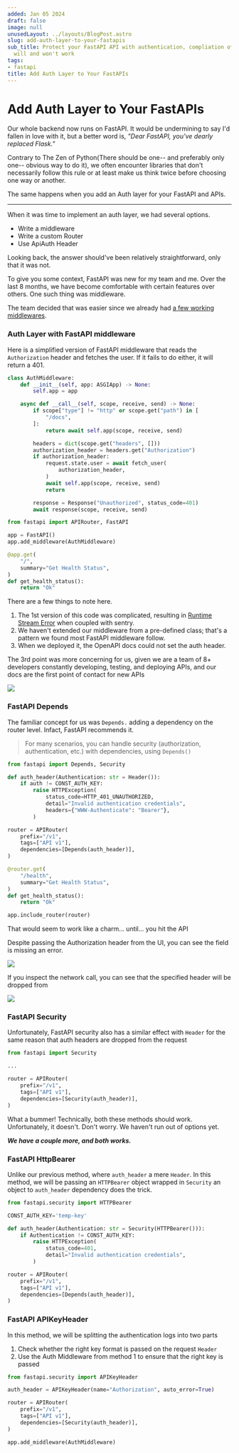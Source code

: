 ```yaml
---
added: Jan 05 2024
draft: false
image: null
unusedLayout: ../layouts/BlogPost.astro
slug: add-auth-layer-to-your-fastapis
sub_title: Protect your FastAPI API with authentication, compliation of methods that
  will and won't work
tags:
- fastapi
title: Add Auth Layer to Your FastAPIs
---
```


# Add Auth Layer to Your FastAPIs

Our whole backend now runs on FastAPI. It would be undermining to say I'd fallen in love with it, but a better word is, _"Dear FastAPI, you've dearly replaced Flask."_

Contrary to The Zen of Python(There should be one-- and preferably only one-- obvious way to do it), we often encounter libraries that don't necessarily follow this rule or at least make us think twice before choosing one way or another.

The same happens when you add an Auth layer for your FastAPI and APIs.

***

When it was time to implement an auth layer, we had several options.

* Write a middleware
* Write a custom Router
* Use ApiAuth Header

Looking back, the answer should've been relatively straightforward, only that it was not.

To give you some context, FastAPI was new for my team and me. Over the last 8 months, we have become comfortable with certain features over others. One such thing was middleware.

The team decided that was easier since we already had [a few working middlewares](https://www.bhavaniravi.com/python/fastapi/the-pain-of-building-a-centralized-error-handler-in-fastapi).

### Auth Layer with FastAPI middleware

Here is a simplified version of FastAPI middleware that reads the `Authorization` header and fetches the user. If it fails to do either, it will return a 401.

```python
class AuthMiddleware:
    def __init__(self, app: ASGIApp) -> None:
        self.app = app

    async def __call__(self, scope, receive, send) -> None:
        if scope["type"] != "http" or scope.get("path") in [
            "/docs",
        ]:
            return await self.app(scope, receive, send)

        headers = dict(scope.get("headers", []))
        authorization_header = headers.get("Authorization")
        if authorization_header:
            request.state.user = await fetch_user(
                authorization_header,
            )
            await self.app(scope, receive, send)
            return

        response = Response("Unauthorized", status_code=401)
        await response(scope, receive, send)

from fastapi import APIRouter, FastAPI

app = FastAPI()
app.add_middleware(AuthMiddleware)

@app.get(
    "/",
    summary="Get Health Status",
)
def get_health_status():
    return "Ok"
```

There are a few things to note here.

1. The 1st version of this code was complicated, resulting in [Runtime Stream Error](https://github.com/getsentry/sentry-python/issues/1675) when coupled with sentry.
2. We haven't extended our middleware from a pre-defined class; that's a pattern we found most FastAPI middleware follow.
3. When we deployed it, the OpenAPI docs could not set the auth header.

The 3rd point was more concerning for us, given we are a team of 8+ developers constantly developing, testing, and deploying APIs, and our docs are the first point of contact for new APIs

![](https://substackcdn.com/image/fetch/w\_1456,c\_limit,f\_auto,q\_auto:good,fl\_progressive:steep/https%3A%2F%2Fsubstack-post-media.s3.amazonaws.com%2Fpublic%2Fimages%2F1f1a7913-6a58-4b4c-b29e-760bc78f34c0\_1464x996.png)

### FastAPI Depends

The familiar concept for us was `Depends.` adding a dependency on the router level. Infact, FastAPI recommends it.

> For many scenarios, you can handle security (authorization, authentication, etc.) with dependencies, using `Depends()`

```python
from fastapi import Depends, Security

def auth_header(Authentication: str = Header()):
    if auth != CONST_AUTH_KEY:
        raise HTTPException(
            status_code=HTTP_401_UNAUTHORIZED,
            detail="Invalid authentication credentials",
            headers={"WWW-Authenticate": "Bearer"},
        )

router = APIRouter(
    prefix="/v1",
    tags=["API v1"],
    dependencies=[Depends(auth_header)],
)

@router.get(
    "/health",
    summary="Get Health Status",
)
def get_health_status():
    return "Ok"

app.include_router(router)
```

That would seem to work like a charm... until... you hit the API

Despite passing the Authorization header from the UI, you can see the field is missing an error.&#x20;

![](https://substackcdn.com/image/fetch/w\_1456,c\_limit,f\_auto,q\_auto:good,fl\_progressive:steep/https%3A%2F%2Fsubstack-post-media.s3.amazonaws.com%2Fpublic%2Fimages%2Fb955bb70-c1d6-43cf-aed6-63eb5e153dc2\_1464x996.png)

If you inspect the network call, you can see that the specified header will be dropped from

![](https://substackcdn.com/image/fetch/w\_1456,c\_limit,f\_auto,q\_auto:good,fl\_progressive:steep/https%3A%2F%2Fsubstack-post-media.s3.amazonaws.com%2Fpublic%2Fimages%2Ffe1fdd0c-4543-4ec3-9a96-e43680107dee\_1024x344.png)

### FastAPI Security

Unfortunately, FastAPI security also has a similar effect with `Header` for the same reason that auth headers are dropped from the request

```python
from fastapi import Security

...

router = APIRouter(
    prefix="/v1",
    tags=["API v1"],
    dependencies=[Security(auth_header)],
)

```

What a bummer! Technically, both these methods should work. Unfortunately, it doesn't. Don't worry. We haven't run out of options yet.

_**We have a couple more, and both works.**_

### FastAPI HttpBearer

Unlike our previous method, where `auth_header` a mere `Header`. In this method, we will be passing an `HTTPBearer` object wrapped in `Security` an object to `auth_header` dependency does the trick.

```python
from fastapi.security import HTTPBearer

CONST_AUTH_KEY='temp-key'

def auth_header(Authentication: str = Security(HTTPBearer())):
    if Authentication != CONST_AUTH_KEY:
        raise HTTPException(
            status_code=401,
            detail="Invalid authentication credentials",
        )

router = APIRouter(
    prefix="/v1",
    tags=["API v1"],
    dependencies=[Depends(auth_header)],
)
```

### FastAPI APIKeyHeader

In this method, we will be splitting the authentication logs into two parts

1. Check whether the right key format is passed on the request `Header`&#x20;
2. Use the Auth Middleware from method 1 to ensure that the right key is passed

```python
from fastapi.security import APIKeyHeader

auth_header = APIKeyHeader(name="Authorization", auto_error=True)

router = APIRouter(
    prefix="/v1",
    tags=["API v1"],
    dependencies=[Security(auth_header)],
)

app.add_middleware(AuthMiddleware)
```